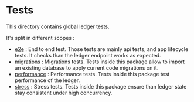# Tests

This directory contains global ledger tests.

It's split in different scopes :
* [e2e](./e2e) : End to end test. Those tests are mainly api tests, and app lifecycle tests. It checks than the ledger endpoint works as expected.
* [migrations](./migrations) : Migrations tests. Tests inside this package allow to import an existing database to apply current code migrations on it.
* [performance](./performance) : Performance tests. Tests inside this package test performance of the ledger.
* [stress](./stress) : Stress tests. Tests inside this package ensure than ledger state stay consistent under high concurrency.

